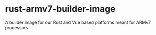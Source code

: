 # rust-armv7-builder-image
A builder image for our Rust and Vue based platforms meant for ARMv7 processors
